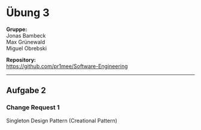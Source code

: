 # Übung 3

**Gruppe:**\
Jonas Bambeck\
Max Grünewald\
Miguel Obrebski

**Repository:**\
https://github.com/pr1mee/Software-Engineering

--------------------------

## Aufgabe 2

### Change Request 1

Singleton Design Pattern (Creational Pattern)
